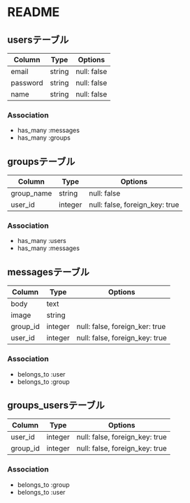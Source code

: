 # README

## usersテーブル
|Column|Type|Options|
|------|----|-------|
|email|string|null: false|
|password|string|null: false|
|name|string|null: false|
### Association
- has_many :messages
- has_many :groups

## groupsテーブル
|Column|Type|Options|
|------|----|-------|
|group_name|string|null: false|
|user_id|integer|null: false, foreign_key: true|
### Association
- has_many :users
- has_many :messages

## messagesテーブル
|Column|Type|Options|
|------|----|-------|
|body|text||
|image|string||
|group_id|integer|null: false, foreign_ker: true|
|user_id|integer|null: false, foreign_key: true|
### Association
- belongs_to :user
- belongs_to :group

## groups_usersテーブル
|Column|Type|Options|
|------|----|-------|
|user_id|integer|null: false, foreign_key: true|
|group_id|integer|null: false, foreign_key: true|
### Association
- belongs_to :group
- belongs_to :user